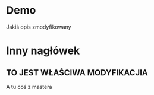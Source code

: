 # Demo

Jakiś opis zmodyfikowany

# Inny nagłówek

## TO JEST WŁAŚCIWA MODYFIKACJIA

A tu coś z mastera
